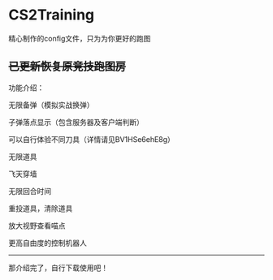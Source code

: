 # CS2Training
精心制作的config文件，只为为你更好的跑图

<del>已更新恢复原竞技跑图房</del>
---------------------------------------------------

功能介绍：
    
无限备弹（模拟实战换弹）
    
子弹落点显示（包含服务器及客户端判断）
  
可以自行体验不同刀具（详情请见BV1HSe6ehE8g）
  
无限道具
  
飞天穿墙
  
无限回合时间
  
重投道具，清除道具
  
放大视野查看喵点
  
更高自由度的控制机器人
  
-------------------------------------------
  
那介绍完了，自行下载使用吧！
